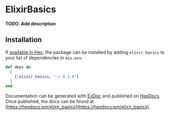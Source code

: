 # ElixirBasics

**TODO: Add description**

## Installation

If [available in Hex](https://hex.pm/docs/publish), the package can be installed
by adding `elixir_basics` to your list of dependencies in `mix.exs`:

```elixir
def deps do
  [
    {:elixir_basics, "~> 0.1.0"}
  ]
end
```

Documentation can be generated with [ExDoc](https://github.com/elixir-lang/ex_doc)
and published on [HexDocs](https://hexdocs.pm). Once published, the docs can
be found at [https://hexdocs.pm/elixir_basics](https://hexdocs.pm/elixir_basics).


